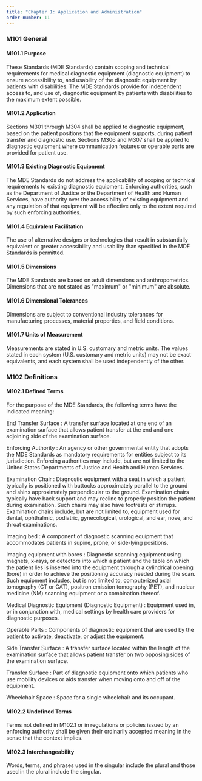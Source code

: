 ```yaml
---
title: "Chapter 1: Application and Administration"
order-number: 11
---
```

### M101 General

#### M101.1 Purpose

These Standards (MDE Standards) contain scoping and technical requirements for medical diagnostic equipment (diagnostic equipment) to ensure accessibility to, and usability of the diagnostic equipment by patients with disabilities. The MDE Standards provide for independent access to, and use of, diagnostic equipment by patients with disabilities to the maximum extent possible.

#### M101.2 Application

Sections M301 through M304 shall be applied to diagnostic equipment, based on the patient positions that the equipment supports, during patient transfer and diagnostic use. Sections M306 and M307 shall be applied to diagnostic equipment where communication features or operable parts are provided for patient use.

#### M101.3 Existing Diagnostic Equipment

The MDE Standards do not address the applicability of scoping or technical requirements to existing diagnostic equipment. Enforcing authorities, such as the Department of Justice or the Department of Health and Human Services, have authority over the accessibility of existing equipment and any regulation of that equipment will be effective only to the extent required by such enforcing authorities.

#### M101.4 Equivalent Facilitation

The use of alternative designs or technologies that result in substantially equivalent or greater accessibility and usability than specified in the MDE Standards is permitted.

#### M101.5 Dimensions

The MDE Standards are based on adult dimensions and anthropometrics. Dimensions that are not stated as "maximum" or "minimum" are absolute.

#### M101.6 Dimensional Tolerances

Dimensions are subject to conventional industry tolerances for manufacturing processes, material properties, and field conditions.

#### M101.7 Units of Measurement

Measurements are stated in U.S. customary and metric units. The values stated in each system (U.S. customary and metric units) may not be exact equivalents, and each system shall be used independently of the other.

### M102 Definitions

#### M102.1 Defined Terms

For the purpose of the MDE Standards, the following terms have the indicated meaning:


End Transfer Surface
: A transfer surface located at one end of an examination surface that allows patient transfer at the end and one adjoining side of the examination surface.

Enforcing Authority
: An agency or other governmental entity that adopts the MDE Standards as mandatory requirements for entities subject to its jurisdiction. Enforcing authorities may include, but are not limited to the United States Departments of Justice and Health and Human Services.

Examination Chair
: Diagnostic equipment with a seat in which a patient typically is positioned with buttocks approximately parallel to the ground and shins approximately perpendicular to the ground. Examination chairs typically have back support and may recline to properly position the patient during examination. Such chairs may also have footrests or stirrups. Examination chairs include, but are not limited to, equipment used for dental, ophthalmic, podiatric, gynecological, urological, and ear, nose, and throat examinations.

Imaging bed
: A component of diagnostic scanning equipment that accommodates patients in supine, prone, or side-lying positions.

Imaging equipment with bores
: Diagnostic scanning equipment using magnets, x-rays, or detectors into which a patient and the table on which the patient lies is inserted into the equipment through a cylindrical opening (bore) in order to achieve the positioning accuracy needed during the scan. Such equipment includes, but is not limited to, computerized axial tomography (CT or CAT), positron emission tomography (PET), and nuclear medicine (NM) scanning equipment or a combination thereof. 

Medical Diagnostic Equipment (Diagnostic Equipment)
: Equipment used in, or in conjunction with, medical settings by health care providers for diagnostic purposes.

Operable Parts
: Components of diagnostic equipment that are used by the patient to activate, deactivate, or adjust the equipment.

Side Transfer Surface
: A transfer surface located within the length of the examination surface that allows patient transfer on two opposing sides of the examination surface.

Transfer Surface
: Part of diagnostic equipment onto which patients who use mobility devices or aids transfer when moving onto and off of the equipment.

Wheelchair Space
: Space for a single wheelchair and its occupant.

#### M102.2 Undefined Terms

Terms not defined in M102.1 or in regulations or policies issued by an enforcing authority shall be given their ordinarily accepted meaning in the sense that the context implies.

#### M102.3 Interchangeability

Words, terms, and phrases used in the singular include the plural and those used in the plural include the singular.



